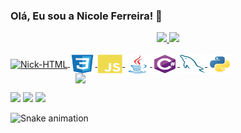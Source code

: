 ### Olá, Eu sou a Nicole Ferreira! 🤖

<div align="center">
  <a href="https://github.com/lefeani">
  <img height="160em" src="https://github-readme-stats.vercel.app/api?username=lefeani&show_icons=true&theme=dark&include_all_commits=true&count_private=true"/>
  <img height="160em" src="https://github-readme-stats.vercel.app/api/top-langs/?username=lefeani&layout=compact&langs_count=7&theme=dark"/>
</div>
  
<div style="display: inline_block"><br>
  <img align="center" alt="Nick-HTML" height="30" width="70" src=https://img.shields.io/badge/HTML5-E34F26?style=for-the-badge&logo=html5&logoColor=width>
  <img align="center" alt="Nick-CSS" height="30" width="40" src="https://raw.githubusercontent.com/devicons/devicon/master/icons/css3/css3-original.svg">
  <img align="center" alt="Nick-Js" height="30" width="40" src="https://raw.githubusercontent.com/devicons/devicon/master/icons/javascript/javascript-plain.svg">
  <img align="center" alt="Nick-Java" height="30" width="40" src="https://raw.githubusercontent.com/devicons/devicon/master/icons/java/java-original.svg".>
  <img align="center" alt="Nick-Csharp" height="30" width="40" src="https://raw.githubusercontent.com/devicons/devicon/master/icons/csharp/csharp-original.svg">
  <img align="center" alt="Nick-MYSQL" height="30" width="40" src="https://raw.githubusercontent.com/devicons/devicon/master/icons/mysql/mysql-original.svg">
  <img align="center" alt="Nick-Python" height="30" width="40" src="https://raw.githubusercontent.com/devicons/devicon/master/icons/python/python-original.svg">
  <img align='right' src='https://media.giphy.com/media/3oEduFuAcLikbtyRwc/giphy.gif' width='400"'>
</div>
  
  ##
  
<div> 
  <a href="https://www.instagram.com/lefeanii/" target="_blank"><img src="https://img.shields.io/badge/-Instagram-%23E4405F?style=for-the-badge&logo=instagram&logoColor=white" target="_blank"></a>
  <a href = "mailto:contatonefesa502@gmail.com"><img src="https://img.shields.io/badge/-Gmail-%23333?style=for-the-badge&logo=gmail&logoColor=white" target="_blank"></a>
  <a href="https://www.linkedin.com/in/nicole-ferreira-8438a4139/" target="_blank"><img src="https://img.shields.io/badge/-LinkedIn-%230077B5?style=for-the-badge&logo=linkedin&logoColor=white" target="_blank"></a> 
  
![Snake animation](https://github.com/lefeani/lefeani/blob/output/github-contribution-grid-snake.svg)

</div>
  
